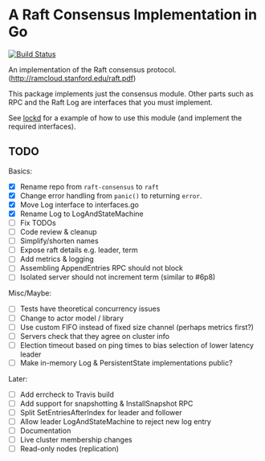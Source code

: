 # A Raft Consensus Implementation in Go

[![Build Status](https://travis-ci.org/divtxt/raft.svg?branch=master)](https://travis-ci.org/divtxt/raft)

An implementation of the Raft consensus protocol.
(<http://ramcloud.stanford.edu/raft.pdf>)

This package implements just the consensus module.
Other parts such as RPC and the Raft Log are interfaces that you must implement.

See [lockd](https://github.com/divtxt/lockd) for a example of how to use this module
(and implement the required interfaces).



## TODO


Basics:

- [x] Rename repo from `raft-consensus` to `raft`
- [x] Change error handling from `panic()` to returning `error`.
- [x] Move Log interface to interfaces.go
- [x] Rename Log to LogAndStateMachine
- [ ] Fix TODOs
- [ ] Code review & cleanup
- [ ] Simplify/shorten names
- [ ] Expose raft details e.g. leader, term
- [ ] Add metrics & logging
- [ ] Assembling AppendEntries RPC should not block
- [ ] Isolated server should not increment term (similar to #6p8)

Misc/Maybe:

- [ ] Tests have theoretical concurrency issues
- [ ] Change to actor model / library
- [ ] Use custom FIFO instead of fixed size channel (perhaps metrics first?)
- [ ] Servers check that they agree on cluster info
- [ ] Election timeout based on ping times to bias selection of lower latency leader
- [ ] Make in-memory Log & PersistentState implementations public?

Later:

- [ ] Add errcheck to Travis build
- [ ] Add support for snapshotting & InstallSnapshot RPC
- [ ] Split SetEntriesAfterIndex for leader and follower
- [ ] Allow leader LogAndStateMachine to reject new log entry
- [ ] Documentation
- [ ] Live cluster membership changes
- [ ] Read-only nodes (replication)
